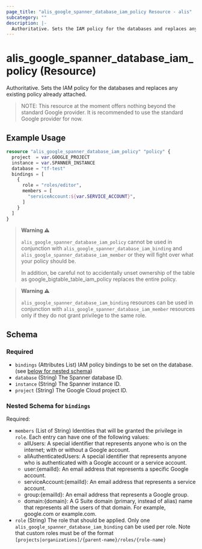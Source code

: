 ```yaml
---
page_title: "alis_google_spanner_database_iam_policy Resource - alis"
subcategory: ""
description: |-
  Authoritative. Sets the IAM policy for the databases and replaces any existing policy already attached.
---
```


# alis_google_spanner_database_iam_policy (Resource)

Authoritative. Sets the IAM policy for the databases and replaces any existing policy already attached.

> NOTE: This resource at the moment offers nothing beyond the standard Google provider. It is recommended to use the standard Google provider for now.



## Example Usage

```terraform
resource "alis_google_spanner_database_iam_policy" "policy" {
  project  = var.GOOGLE_PROJECT
  instance = var.SPANNER_INSTANCE
  database = "tf-test"
  bindings = [
    {
      role = "roles/editor",
      members = [
        "serviceAccount:${var.SERVICE_ACCOUNT}",
      ]
    }
  ]
}
```



> **Warning ⚠️**
>
> `alis_google_spanner_database_iam_policy` cannot be used in conjunction with `alis_google_spanner_database_iam_binding` and `alis_google_spanner_database_iam_member` or they will fight over what your policy should be.
>
> In addition, be careful not to accidentally unset ownership of the table as google_bigtable_table_iam_policy replaces the entire policy.

> **Warning ⚠️**
>
> `alis_google_spanner_database_iam_binding` resources can be used in conjunction with `alis_google_spanner_database_iam_member` resources only if they do not grant privilege to the same role.

<!-- schema generated by tfplugindocs -->
## Schema

### Required

- `bindings` (Attributes List) IAM policy bindings to be set on the database. (see [below for nested schema](#nestedatt--bindings))
- `database` (String) The Spanner database ID.
- `instance` (String) The Spanner instance ID.
- `project` (String) The Google Cloud project ID.

<a id="nestedatt--bindings"></a>
### Nested Schema for `bindings`

Required:

- `members` (List of String) Identities that will be granted the privilege in `role`. Each entry can have one of the following values:
	- allUsers: A special identifier that represents anyone who is on the internet; with or without a Google account.
	- allAuthenticatedUsers: A special identifier that represents anyone who is authenticated with a Google account or a service account.
	- user:{emailId}: An email address that represents a specific Google account.
	- serviceAccount:{emailId}: An email address that represents a service account.
	- group:{emailId}: An email address that represents a Google group.
	- domain:{domain}: A G Suite domain (primary, instead of alias) name that represents all the users of that domain. For example, google.com or example.com.
- `role` (String) The role that should be applied. Only one `alis_google_spanner_database_iam_binding` can be used per role.
Note that custom roles must be of the format `[projects|organizations]/{parent-name}/roles/{role-name}`

